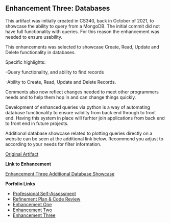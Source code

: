 ## Enhancement Three: Databases

This artifact was initially created in CS340, back in October of 2021, to showcase the ability to query from a MongoDB.  The initial commit did not have full functionality with queries.  For this reason the enhancement was needed to ensure usability.

This enhancements was selected to showcase Create, Read, Update and Delete functionality in databases.  

Specific highlights:

-Query functionality, and ability to find records

-Ability to Create, Read, Update and Delete Records.

Comments also now reflect changes needed to meet other programmers needs and to help them hop in and can change things quickly.

Development of enhanced queries via python is a way of automating database functionality to ensure validity from back end through to front end.  Having this system in place will furhter join applications from back end to front end in future projects.

Additional database showcase related to plotting queries directly on a website can be seen at the additional link below.  Recommend you adjust to according to your needs for filter information.

[Original Artifact ](https://mikeariv.github.io/animal_shelter.py)

**Link to Enhancement**

[Enhancement Three ](https://mikeariv.github.io/MongoDB_CRUD.py)
[Additional Database Showcase ](https://mikeariv.github.io/fidofinder.py)

**Porfolio Links**<br>
* [Professional Self-Assessment](https://mikeariv.github.io/index.html)<br>
* [Refinement Plan & Code Review](https://mikeariv.github.io/CodeReview.html)<br>
* [Enhancement One](https://mikeariv.github.io/EnhancementOne.html)<br>
* [Enhancement Two](https://mikeariv.github.io/EnhancementTwo.html)<br>
* [Enhancement Three](https://mikeariv.github.io/EnhancementThree.html)
